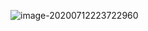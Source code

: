 ![image-20200712223722960](C:\Users\Xuaii\AppData\Roaming\Typora\typora-user-images\image-20200712223722960.png)